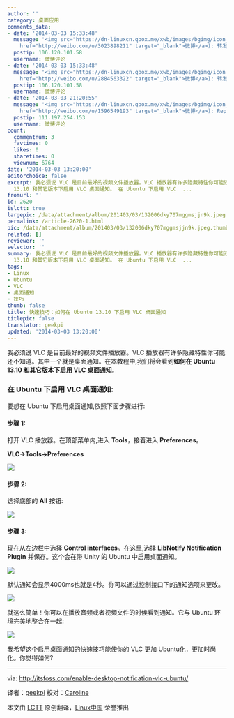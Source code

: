 ```yaml
---
author: ''
category: 桌面应用
comments_data:
- date: '2014-03-03 15:33:48'
  message: '<img src="https://dn-linuxcn.qbox.me/xwb/images/bgimg/icon_logo.png" />海涛Idreaming(<a
    href="http://weibo.com/u/3023898211" target="_blank">微博</a>): 转发微博'
  postip: 106.120.101.58
  username: 微博评论
- date: '2014-03-03 15:33:48'
  message: '<img src="https://dn-linuxcn.qbox.me/xwb/images/bgimg/icon_logo.png" />sunshine9D(<a
    href="http://weibo.com/u/2884563322" target="_blank">微博</a>): 转发微博'
  postip: 106.120.101.58
  username: 微博评论
- date: '2014-03-03 21:20:55'
  message: '<img src="https://dn-linuxcn.qbox.me/xwb/images/bgimg/icon_logo.png" />manual_page(<a
    href="http://weibo.com/u/1596549193" target="_blank">微博</a>): Repost'
  postip: 111.197.254.153
  username: 微博评论
count:
  commentnum: 3
  favtimes: 0
  likes: 0
  sharetimes: 0
  viewnum: 6764
date: '2014-03-03 13:20:00'
editorchoice: false
excerpt: 我必须说 VLC 是目前最好的视频文件播放器。VLC 播放器有许多隐藏特性你可能还不知道。其中一个就是桌面通知。在本教程中,我们将会看到如何在 Ubuntu
  13.10 和其它版本下启用 VLC 桌面通知。 在 Ubuntu 下启用 VLC  ...
fromurl: ''
id: 2620
islctt: true
largepic: /data/attachment/album/201403/03/132006dky707mggmsjjn9k.jpeg
permalink: /article-2620-1.html
pic: /data/attachment/album/201403/03/132006dky707mggmsjjn9k.jpeg.thumb.jpg
related: []
reviewer: ''
selector: ''
summary: 我必须说 VLC 是目前最好的视频文件播放器。VLC 播放器有许多隐藏特性你可能还不知道。其中一个就是桌面通知。在本教程中,我们将会看到如何在 Ubuntu
  13.10 和其它版本下启用 VLC 桌面通知。 在 Ubuntu 下启用 VLC  ...
tags:
- Linux
- Ubuntu
- VLC
- 桌面通知
- 技巧
thumb: false
title: 快速技巧：如何在 Ubuntu 13.10 下启用 VLC 桌面通知
titlepic: false
translator: geekpi
updated: '2014-03-03 13:20:00'
---
```


我必须说 VLC 是目前最好的视频文件播放器。VLC 播放器有许多隐藏特性你可能还不知道。其中一个就是桌面通知。在本教程中,我们将会看到**如何在 Ubuntu 13.10 和其它版本下启用 VLC 桌面通知**。


### 在 Ubuntu 下启用 VLC 桌面通知:


要想在 Ubuntu 下启用桌面通知,依照下面步骤进行:


#### 步骤 1:


打开 VLC 播放器。在顶部菜单内,进入 **Tools**，接着进入 **Preferences**。


**VLC->Tools->Preferences**


![](/data/attachment/album/201403/03/132006dky707mggmsjjn9k.jpeg)


#### 步骤 2:


选择底部的 **All** 按钮:


![](/data/attachment/album/201403/03/132007cz231qq0h2q3jc2b.jpeg)


#### 步骤 3:


现在从左边栏中选择 **Control interfaces**。在这里,选择 **LibNotify Notification Plugin** 并保存。这个会在带 Unity 的 Ubuntu 中启用桌面通知。


![](/data/attachment/album/201403/03/132007rf7uu7u0qe0bkmmb.jpeg)


默认通知会显示4000ms也就是4秒。你可以通过控制接口下的通知选项来更改。


![](/data/attachment/album/201403/03/132008w3qg4uoot37wzdrw.jpeg)


就这么简单！你可以在播放音频或者视频文件的时候看到通知。它与 Ubuntu 环境完美地整合在一起:


![](/data/attachment/album/201403/03/132008dvkkflbkcvbwyy6w.jpeg)


我希望这个启用桌面通知的快速技巧能使你的 VLC 更加 Ubuntu化，更加时尚化。你觉得如何?




---


via: <http://itsfoss.com/enable-desktop-notification-vlc-ubuntu/>


译者：[geekpi](https://github.com/geekpi) 校对：[Caroline](https://github.com/carolinewuyan)


本文由 [LCTT](https://github.com/LCTT/TranslateProject) 原创翻译，[Linux中国](http://linux.cn/) 荣誉推出